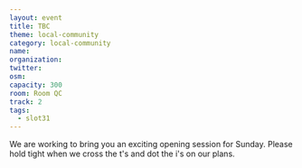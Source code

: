 ```yaml
---
layout: event
title: TBC
theme: local-community
category: local-community
name: 
organization: 
twitter:
osm:
capacity: 300
room: Room QC
track: 2
tags:
  - slot31
---
```

We are working to bring you an exciting opening session for Sunday. Please hold tight when we cross the t's and dot the i's on our plans.
